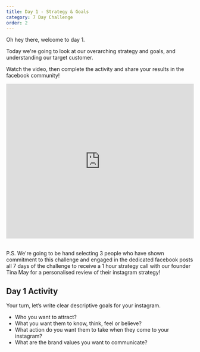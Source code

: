 ```yaml
---
title: Day 1 - Strategy & Goals
category: 7 Day Challenge
order: 2
---
```


Oh hey there, welcome to day 1.&nbsp;

Today we're going to look at our overarching strategy and goals, and understanding our target customer.&nbsp;

Watch the video, then complete the activity and share your results in the facebook community\!&nbsp;

<div class="cms-embed" data-cms-embed="PGlmcmFtZSB3aWR0aD0iMTAwJSIgaGVpZ2h0PSI0MTUiIHNyYz0iaHR0cHM6Ly93d3cueW91dHViZS5jb20vZW1iZWQvNWVCME9xcjRCMGciIGZyYW1lYm9yZGVyPSIwIiBhbGxvdz0iYWNjZWxlcm9tZXRlcjsgYXV0b3BsYXk7IGVuY3J5cHRlZC1tZWRpYTsgZ3lyb3Njb3BlOyBwaWN0dXJlLWluLXBpY3R1cmUiIGFsbG93ZnVsbHNjcmVlbj48L2lmcmFtZT4="><iframe width="100%" height="415" src="https://www.youtube.com/embed/5eB0Oqr4B0g" frameborder="0" allow="accelerometer; autoplay; encrypted-media; gyroscope; picture-in-picture" allowfullscreen=""></iframe></div>

<br>P.S. We're going to be hand selecting 3 people who have shown commitment to this challenge and engaged in the dedicated facebook posts all 7 days of the challenge to receive a 1 hour strategy call with our founder Tina May for a personalised review of their instagram strategy\! &nbsp;

## Day 1 Activity&nbsp;

Your turn, let’s write clear descriptive goals for your instagram.&nbsp;

* Who you want to attract?
* What you want them to know, think, feel or believe?
* What action do you want them to take when they come to your instagram?
* What are the brand values you want to communicate?